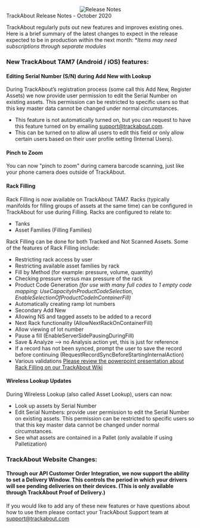 <div align="center">
    <img style="max-width:100%;max-height:100%;" src="https://lh3.googleusercontent.com/JUMbamFu9ZQjZ0ozsBze6QsBj_yetbHJmXZLPCG4qz7G2rnR1gIsWIQ1VnXJI0glxB_L7k4NVmFRWiWn4a2HK7-deDTTeNeovROfjdpbzSb-40LengiouCmdawWEJ45lPSMVEnC2" alt="Release Notes"/>
</div>
TrackAbout Release Notes - October 2020

TrackAbout regularly puts out new features and improves existing ones. Here is a brief summary of the latest changes to expect in the release expected to be in production within the next month:
**Items may need subscriptions through separate modules*
### New TrackAbout TAM7 (Android / iOS) features:
#### Editing Serial Number (S/N) during Add New with Lookup
During TrackAbout’s registration process (some call this Add New, Register Assets) we now provide user permission to edit the Serial Number on existing assets. This permission can be restricted to specific users so that this key master data cannot be changed under normal circumstances.
-   This feature is not automatically turned on, but you can request to have this feature turned on by emailing [support@trackabout.com](mailto:support@trackabout.com).
-   This can be turned on to allow all users to edit this field or only allow certain users based on their user profile setting (Internal Users).

#### Pinch to Zoom
You can now "pinch to zoom" during camera barcode scanning, just like your phone camera does outside of TrackAbout.

#### Rack Filling
Rack Filling is now available on TrackAbout TAM7. Racks (typically manifolds for filling groups of assets at the same time) can be configured in TrackAbout for use during Filling. Racks are configured to relate to:
-   Tanks
-   Asset Families (Filling Families)

Rack Filling can be done for both Tracked and Not Scanned Assets. Some of the features of Rack Filling include:
- Restricting rack access by user
- Restricting available asset families by rack
- Fill by Method (for example: pressure, volume, quantity)
- Checking pressure versus max pressure of the rack
- Product Code Generation *(for use with many full codes to 1 empty code mapping: UseCapacityInProductCodeSelection, EnableSelectionOfProductCodeInContainerFill)*
- Automatically creating ramp lot numbers
- Secondary Add New
- Allowing NS and tagged assets to be added to a record
- Next Rack functionality (AllowNextRackOnContainerFill)
- Allow viewing of lot number
- Pause a fill (EnableServerSidePausingDuringFill)
- Save & Analyze --> no Analysis action yet, this is just for reference
- If a record has not been synced, prompt the user to save the record before continuing (RequestRecordSyncBeforeStartingInternalAction)
- Various validations
[Please review the powerpoint presentation about Rack Filling on our TrackAbout Wiki](https://meta.trackabout.com/wiki/Rack_Filling#How_it_Works)

#### Wireless Lookup Updates
During Wireless Lookup (also called Asset Lookup), users can now:
- Look up assets by Serial Number
- Edit Serial Numbers: provide user permission to edit the Serial Number on existing assets. This permission can be restricted to specific users so that this key master data cannot be changed under normal circumstances.
- See what assets are contained in a Pallet (only available if using Palletization)
### TrackAbout Website Changes:
#### Through our API Customer Order Integration, we now support the ability to set a Delivery Window. This controls the period in which your drivers will see pending deliveries on their devices. (This is only available through TrackAbout Proof of Delivery.)
If you would like to add any of these new features or have questions about how to use them please contact your TrackAbout Support team at [support@trackabout.com](mailto:support@trackabout.com)